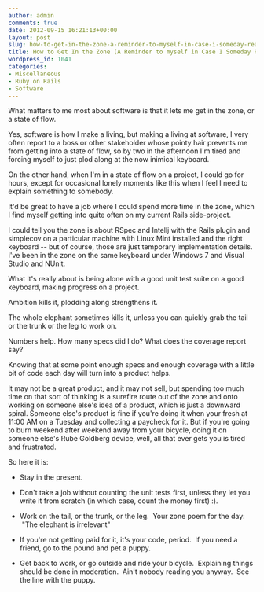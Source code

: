 ```yaml
---
author: admin
comments: true
date: 2012-09-15 16:21:13+00:00
layout: post
slug: how-to-get-in-the-zone-a-reminder-to-myself-in-case-i-someday-read-me
title: How to Get In the Zone (A Reminder to myself in Case I Someday Read Me)
wordpress_id: 1041
categories:
- Miscellaneous
- Ruby on Rails
- Software
---
```


What matters to me most about software is that it lets me get in the zone, or a state of flow.

Yes, software is how I make a living, but making a living at software, I very often report to a boss or other stakeholder whose pointy hair prevents me from getting into a state of flow, so by two in the afternoon I'm tired and forcing myself to just plod along at the now inimical keyboard.

On the other hand, when I'm in a state of flow on a project, I could go for hours, except for occasional lonely moments like this when I feel I need to explain something to somebody.

It'd be great to have a job where I could spend more time in the zone, which I find myself getting into quite often on my current Rails side-project.

I could tell you the zone is about RSpec and Intellj with the Rails plugin and simplecov on a particular machine with Linux Mint installed and the right keyboard -- but of course, those are just temporary implementation details. I've been in the zone on the same keyboard under Windows 7 and Visual Studio and NUnit.

What it's really about is being alone with a good unit test suite on a good keyboard, making progress on a project.

Ambition kills it, plodding along strengthens it.

The whole elephant sometimes kills it, unless you can quickly grab the tail or the trunk or the leg to work on.

Numbers help. How many specs did I do? What does the coverage report say?

Knowing that at some point enough specs and enough coverage with a little bit of code each day will turn into a product helps.

It may not be a great product, and it may not sell, but spending too much time on that sort of thinking is a surefire route out of the zone and onto working on someone else's idea of a product, which is just a downward spiral. Someone else's product is fine if you're doing it when your fresh at 11:00 AM on a Tuesday and collecting a paycheck for it. But if you're going to burn weekend after weekend away from your bicycle, doing it on someone else's Rube Goldberg device, well, all that ever gets you is tired and frustrated.

So here it is:



	
  * Stay in the present.

	
  * Don't take a job without counting the unit tests first, unless they let you write it from scratch (in which case, count the money first) :).

	
  * Work on the tail, or the trunk, or the leg.  Your zone poem for the day:  "The elephant is irrelevant"

	
  * If you're not getting paid for it, it's your code, period.  If you need a friend, go to the pound and pet a puppy.

	
  * Get back to work, or go outside and ride your bicycle.  Explaining things should be done in moderation.  Ain't nobody reading you anyway.  See the line with the puppy.



